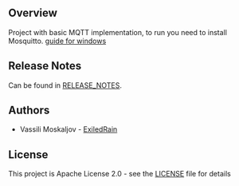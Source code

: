 ## Overview
Project with basic MQTT implementation, to run you need to install Mosquitto. [guide for windows](http://www.steves-internet-guide.com/install-mosquitto-broker/#manual)


## Release Notes
Can be found in [RELEASE_NOTES](RELEASE_NOTES.md).

## Authors
* Vassili Moskaljov - [ExiledRain](https://github.com/ExiledRain)

## License
This project is Apache License 2.0 - see the [LICENSE](LICENSE) file for details
